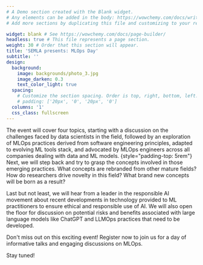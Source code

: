 ```yaml
---
# A Demo section created with the Blank widget.
# Any elements can be added in the body: https://wowchemy.com/docs/writing-markdown-latex/
# Add more sections by duplicating this file and customizing to your requirements.

widget: blank # See https://wowchemy.com/docs/page-builder/
headless: true # This file represents a page section.
weight: 30 # Order that this section will appear.
title: 'SEMLA presents: MLOps Day'
subtitle: ''
design:
  background:
    image: backgrounds/photo_3.jpg
    image_darken: 0.3
    text_color_light: true
  spacing:
    # Customize the section spacing. Order is top, right, bottom, left.
    # padding: ['20px', '0', '20px', '0']
  columns: '1'
  css_class: fullscreen
---
```


The event will cover four topics, starting with a discussion on the challenges faced by data scientists in the field, followed by an exploration of MLOps practices derived from software engineering principles, adapted to evolving ML tools stack, and advocated by MLOps engineers across all companies dealing with data and ML models. 
{style="padding-top: 5rem"}
Next, we will step back and try to grasp the concepts involved in those emerging practices. What concepts are rebranded from other mature fields? How do researchers drive novelty in this field? What brand new concepts will be born as a result? 

Last but not least, we will hear from a leader in the responsible AI movement about recent developments in technology provided to ML practitioners to ensure ethical and responsible use of AI. We will also open the floor for discussion on potential risks and benefits associated with large language models like ChatGPT and LLMOps practices that need to be developed.

Don't miss out on this exciting event! Register now to join us for a day of informative talks and engaging discussions on MLOps.

Stay tuned!


